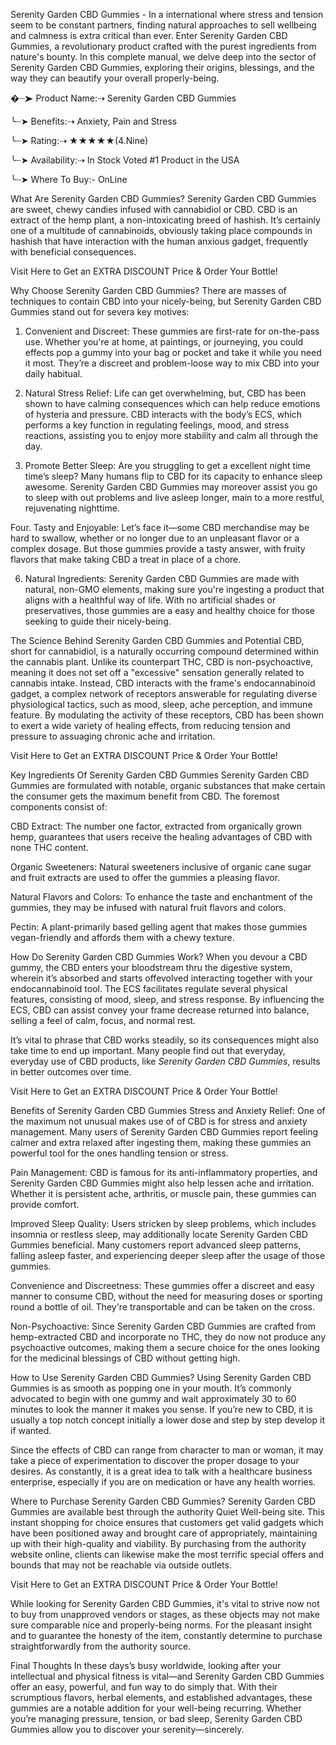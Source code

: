 Serenity Garden CBD Gummies - In a international where stress and tension seem to be constant partners, finding natural approaches to sell wellbeing and calmness is extra critical than ever. Enter Serenity Garden CBD Gummies, a revolutionary product crafted with the purest ingredients from nature's bounty. In this complete manual, we delve deep into the sector of Serenity Garden CBD Gummies, exploring their origins, blessings, and the way they can beautify your overall properly-being.

�┈➤ Product Name:⇢ Serenity Garden CBD Gummies

╰┈➤ Benefits:⇢ Anxiety, Pain and Stress

╰┈➤ Rating:⇢ ★★★★★(4.Nine)

╰┈➤ Availability:⇢ In Stock Voted #1 Product in the USA

╰┈➤ Where To Buy:- OnLine


What Are Serenity Garden CBD Gummies?
Serenity Garden CBD Gummies are sweet, chewy candies infused with cannabidiol or CBD. CBD is an extract of the hemp plant, a non-intoxicating breed of hashish. It’s certainly one of a multitude of cannabinoids, obviously taking place compounds in hashish that have interaction with the human anxious gadget, frequently with beneficial consequences.

Visit Here to Get an EXTRA DISCOUNT Price & Order Your Bottle!

Why Choose Serenity Garden CBD Gummies?
There are masses of techniques to contain CBD into your nicely-being, but Serenity Garden CBD Gummies stand out for severa key motives:

1. Convenient and Discreet: These gummies are first-rate for on-the-pass use. Whether you're at home, at paintings, or journeying, you could effects pop a gummy into your bag or pocket and take it while you need it most. They’re a discreet and problem-loose way to mix CBD into your daily habitual.

2. Natural Stress Relief: Life can get overwhelming, but, CBD has been shown to have calming consequences which can help reduce emotions of hysteria and pressure. CBD interacts with the body’s ECS, which performs a key function in regulating feelings, mood, and stress reactions, assisting you to enjoy more stability and calm all through the day.

3. Promote Better Sleep: Are you struggling to get a excellent night time time’s sleep? Many humans flip to CBD for its capacity to enhance sleep awesome. Serenity Garden CBD Gummies may moreover assist you go to sleep with out problems and live asleep longer, main to a more restful, rejuvenating nighttime.

Four. Tasty and Enjoyable: Let’s face it—some CBD merchandise may be hard to swallow, whether or no longer due to an unpleasant flavor or a complex dosage. But those gummies provide a tasty answer, with fruity flavors that make taking CBD a treat in place of a chore.

6. Natural Ingredients: Serenity Garden CBD Gummies are made with natural, non-GMO elements, making sure you're ingesting a product that aligns with a healthful way of life. With no artificial shades or preservatives, those gummies are a easy and healthy choice for those seeking to guide their nicely-being.

The Science Behind Serenity Garden CBD Gummies and Potential
CBD, short for cannabidiol, is a naturally occurring compound determined within the cannabis plant. Unlike its counterpart THC, CBD is non-psychoactive, meaning it does not set off a "excessive" sensation generally related to cannabis intake. Instead, CBD interacts with the frame's endocannabinoid gadget, a complex network of receptors answerable for regulating diverse physiological tactics, such as mood, sleep, ache perception, and immune feature. By modulating the activity of these receptors, CBD has been shown to exert a wide variety of healing effects, from reducing tension and pressure to assuaging chronic ache and irritation.

Visit Here to Get an EXTRA DISCOUNT Price & Order Your Bottle!

Key Ingredients Of Serenity Garden CBD Gummies
Serenity Garden CBD Gummies are formulated with notable, organic substances that make certain the consumer gets the maximum benefit from CBD. The foremost components consist of:

CBD Extract: The number one factor, extracted from organically grown hemp, guarantees that users receive the healing advantages of CBD with none THC content.

Organic Sweeteners: Natural sweeteners inclusive of organic cane sugar and fruit extracts are used to offer the gummies a pleasing flavor.

Natural Flavors and Colors: To enhance the taste and enchantment of the gummies, they may be infused with natural fruit flavors and colors.

Pectin: A plant-primarily based gelling agent that makes those gummies vegan-friendly and affords them with a chewy texture.

How Do Serenity Garden CBD Gummies Work?
When you devour a CBD gummy, the CBD enters your bloodstream thru the digestive system, wherein it’s absorbed and starts offevolved interacting together with your endocannabinoid tool. The ECS facilitates regulate several physical features, consisting of mood, sleep, and stress response. By influencing the ECS, CBD can assist convey your frame decrease returned into balance, selling a feel of calm, focus, and normal rest.

It’s vital to phrase that CBD works steadily, so its consequences might also take time to end up important. Many people find out that everyday, everyday use of CBD products, like *Serenity Garden CBD Gummies*, results in better outcomes over time.

Visit Here to Get an EXTRA DISCOUNT Price & Order Your Bottle!

Benefits of Serenity Garden CBD Gummies
Stress and Anxiety Relief: One of the maximum not unusual makes use of of CBD is for stress and anxiety management. Many users of Serenity Garden CBD Gummies report feeling calmer and extra relaxed after ingesting them, making these gummies an powerful tool for the ones handling tension or stress.

Pain Management: CBD is famous for its anti-inflammatory properties, and Serenity Garden CBD Gummies might also help lessen ache and irritation. Whether it is persistent ache, arthritis, or muscle pain, these gummies can provide comfort.

Improved Sleep Quality: Users stricken by sleep problems, which includes insomnia or restless sleep, may additionally locate Serenity Garden CBD Gummies beneficial. Many customers report advanced sleep patterns, falling asleep faster, and experiencing deeper sleep after the usage of those gummies.

Convenience and Discreetness: These gummies offer a discreet and easy manner to consume CBD, without the need for measuring doses or sporting round a bottle of oil. They're transportable and can be taken on the cross.

Non-Psychoactive: Since Serenity Garden CBD Gummies are crafted from hemp-extracted CBD and incorporate no THC, they do now not produce any psychoactive outcomes, making them a secure choice for the ones looking for the medicinal blessings of CBD without getting high.

How to Use Serenity Garden CBD Gummies?
Using Serenity Garden CBD Gummies is as smooth as popping one in your mouth. It’s commonly advocated to begin with one gummy and wait approximately 30 to 60 minutes to look the manner it makes you sense. If you’re new to CBD, it is usually a top notch concept initially a lower dose and step by step develop it if wanted.

Since the effects of CBD can range from character to man or woman, it may take a piece of experimentation to discover the proper dosage to your desires. As constantly, it is a great idea to talk with a healthcare business enterprise, especially if you are on medication or have any health worries.

Where to Purchase Serenity Garden CBD Gummies?
Serenity Garden CBD Gummies are available best through the authority Quiet Well-being site. This instant shopping for choice ensures that customers get valid gadgets which have been positioned away and brought care of appropriately, maintaining up with their high-quality and viability. By purchasing from the authority website online, clients can likewise make the most terrific special offers and bounds that may not be reachable via outside outlets.

Visit Here to Get an EXTRA DISCOUNT Price & Order Your Bottle!

While looking for Serenity Garden CBD Gummies, it's vital to strive now not to buy from unapproved vendors or stages, as these objects may not make sure comparable nice and properly-being norms. For the pleasant insight and to guarantee the honesty of the item, constantly determine to purchase straightforwardly from the authority source.

Final Thoughts
In these days’s busy worldwide, looking after your intellectual and physical fitness is vital—and Serenity Garden CBD Gummies offer an easy, powerful, and fun way to do simply that. With their scrumptious flavors, herbal elements, and established advantages, these gummies are a notable addition for your well-being recurring. Whether you’re managing pressure, tension, or bad sleep, Serenity Garden CBD Gummies allow you to discover your serenity—sincerely.
